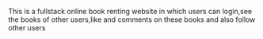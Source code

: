 This is a fullstack online book renting website in which users can login,see the books of other users,like and comments on these books and also follow other users